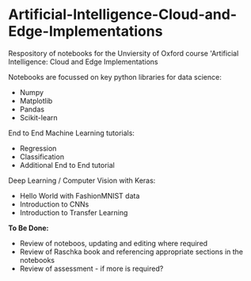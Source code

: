 # Artificial-Intelligence-Cloud-and-Edge-Implementations

Respository of notebooks for the Unviersity of Oxford course 'Artificial Intelligence: Cloud and Edge Implementations

Notebooks are focussed on key python libraries for data science:

* Numpy
* Matplotlib
* Pandas
* Scikit-learn 

End to End Machine Learning tutorials:

* Regression
* Classification 
* Additional End to End tutorial

Deep Learning / Computer Vision with Keras:

* Hello World with FashionMNIST data
* Introduction to CNNs
* Introduction to Transfer Learning

**To Be Done:**

* Review of noteboos, updating and editing where required
* Review of Raschka book and referencing appropriate sections in the notebooks
* Review of assessment - if more is required?
